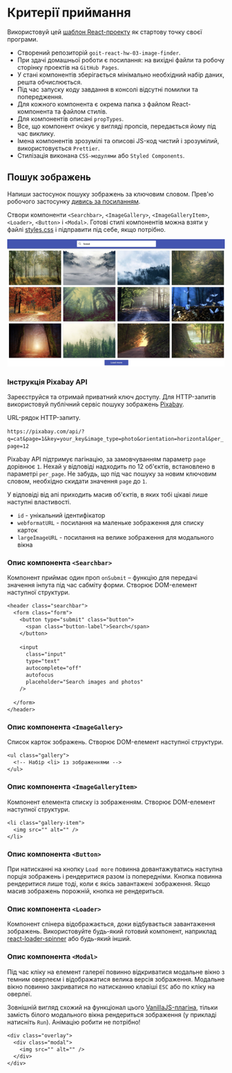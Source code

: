 # Критерії приймання

Використовуй цей [шаблон React-проекту](https://github.com/goitacademy/react-homework-template#readme) як стартову точку своєї програми.

- Створений репозиторій `goit-react-hw-03-image-finder`. 
- При здачі домашньої роботи є посилання: на вихідні файли та робочу сторінку проектів на `GitHub Pages`. 
- У стані компонентів зберігається мінімально необхідний набір даних, решта обчислюється.
- Під час запуску коду завдання в консолі відсутні помилки та попередження. 
- Для кожного компонента є окрема папка з файлом React-компонента та файлом стилів. 
- Для компонентів описані `propTypes`. 
- Все, що компонент очікує у вигляді пропсів, передається йому під час виклику. 
- Імена компонентів зрозумілі та описові JS-код чистий і зрозумілий, використовується `Prettier`. 
- Стилізація виконана `CSS-модулями` або `Styled Components`.

## Пошук зображень 
Напиши застосунок пошуку зображень за ключовим словом. Прев'ю робочого застосунку [дивись за посиланням](https://drive.google.com/file/d/1oXCGyiq4uKwW0zzraZLKk4lh3voBlBzZ/view?usp=sharing).

Створи компоненти `<Searchbar>`, `<ImageGallery>`, `<ImageGalleryItem>`, `<Loader>`, `<Button>` і `<Modal>`. Готові стилі компонентів можна взяти у файлі [styles.css](./assets/styles.css) і підправити під себе, якщо потрібно.

![Image finder](./assets/image-finder.jpg) 

### Інструкція Pixabay API 
Зареєструйся та отримай приватний ключ доступу. Для HTTP-запитів використовуй публічний сервіс пошуку зображень [Pixabay](https://pixabay.com/api/docs/).

URL-рядок HTTP-запиту.

`https://pixabay.com/api/?q=cat&page=1&key=your_key&image_type=photo&orientation=horizontal&per_page=12`

Pixabay API підтримує пагінацію, за замовчуванням параметр `page` дорівнює `1`. Нехай у відповіді надходить по 12 об'єктів, встановлено в параметрі `per_page`. Не забудь, що під час пошуку за новим ключовим словом, необхідно скидати значення `page` до `1`.

У відповіді від апі приходить масив об'єктів, в яких тобі цікаві лише наступні властивості.

- `id` - унікальний ідентифікатор 
- `webformatURL` - посилання на маленьке зображення для списку карток 
- `largeImageURL` - посилання на велике зображення для модального вікна 

### Опис компонента `<Searchbar>` 

Компонент приймає один проп `onSubmit` – функцію для передачі значення інпута під час сабміту форми. Створює DOM-елемент наступної структури.

```
<header class="searchbar">
  <form class="form">
    <button type="submit" class="button">
      <span class="button-label">Search</span>
    </button>

    <input
      class="input"
      type="text"
      autocomplete="off"
      autofocus
      placeholder="Search images and photos"
    />

  </form>
</header>
```

### Опис компонента `<ImageGallery>` 

Список карток зображень. Створює DOM-елемент наступної структури.

```
<ul class="gallery">
  <!-- Набір <li> із зображеннями -->
</ul>
```

### Опис компонента `<ImageGalleryItem>`

 Компонент елемента списку із зображенням. Створює DOM-елемент наступної структури.
 
```
<li class="gallery-item">
  <img src="" alt="" />
</li>
````

### Опис компонента `<Button>` 

При натисканні на кнопку `Load more` повинна довантажуватись наступна порція зображень і рендеритися разом із попередніми. Кнопка повинна рендеритися лише тоді, коли є якісь завантажені зображення. Якщо масив зображень порожній, кнопка не рендериться.

### Опис компонента `<Loader>` 

Компонент спінера відображається, доки відбувається завантаження зображень. Використовуйте будь-який готовий компонент, наприклад [react-loader-spinner](https://github.com/mhnpd/react-loader-spinner) або будь-який інший.

### Опис компонента `<Modal>` 
Під час кліку на елемент галереї повинно відкриватися модальне вікно з темним оверлеєм і відображатися велика версія зображення. Модальне вікно повинно закриватися по натисканню клавіші `ESC` або по кліку на оверлеї.

Зовнішній вигляд схожий на функціонал цього [VanillaJS-плагіна](https://basiclightbox.electerious.com/), тільки замість білого модального вікна рендериться зображення (у прикладі натисніть `Run`). Анімацію робити не потрібно!

```
<div class="overlay">
  <div class="modal">
    <img src="" alt="" />
  </div>
</div>
```